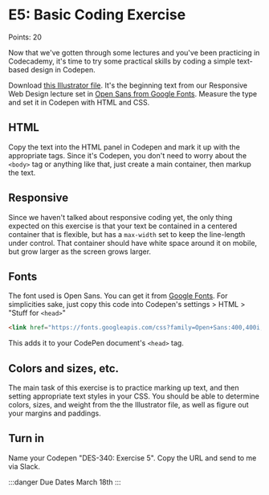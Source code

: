 # E5: Basic Coding Exercise

Points: 20

Now that we've gotten through some lectures and you've been practicing in Codecademy, it's time to try some practical skills by coding a simple text-based design in Codepen.

Download [this Illustrator file](/assets/Exercise5.ai). It's the beginning text from our Responsive Web Design lecture set in [Open Sans from Google Fonts](https://fonts.google.com/specimen/Open+Sans). Measure the type and set it in Codepen with HTML and CSS.

## HTML

Copy the text into the HTML panel in Codepen and mark it up with the appropriate tags. Since it's Codepen, you don't need to worry about the `<body>` tag or anything like that, just create a main container, then markup the text. 

## Responsive

Since we haven't talked about responsive coding yet, the only thing expected on this exercise is that your text be contained in a centered container that is flexible, but has a `max-width` set to keep the line-length under control. That container should have white space around it on mobile, but grow larger as the screen grows larger.

## Fonts

The font used is Open Sans. You can get it from [Google Fonts](https://fonts.google.com/). For simplicities sake, just copy this code into Codepen's settings > HTML > "Stuff for `<head>`"

```html
<link href="https://fonts.googleapis.com/css?family=Open+Sans:400,400i,700,700i" rel="stylesheet">
```

This adds it to your CodePen document's `<head>` tag.

## Colors and sizes, etc.

The main task of this exercise is to practice marking up text, and then setting appropriate text styles in your CSS. You should be able to determine colors, sizes, and weight from the the Illustrator file, as well as figure out your margins and paddings.

## Turn in

Name your Codepen "DES-340: Exercise 5". Copy the URL and send to me via Slack.

:::danger Due Dates
March 18th
:::